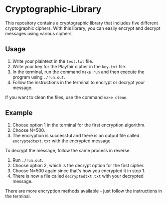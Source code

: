 # Cryptographic-Library
This repository contains a cryptographic library that includes five different cryptographic ciphers. With this library, you can easily encrypt and decrypt messages using various ciphers.

## Usage
1. Write your plaintext in the `test.txt` file.
2. Write your key for the Playfair cipher in the `key.txt` file.
3. In the terminal, run the command `make run` and then execute the program using `./run.out`.
4. Follow the instructions in the terminal to encrypt or decrypt your message.

If you want to clean the files, use the command `make clean`.

## Example
1. Choose option 1 in the terminal for the first encryption algorithm.
2. Choose N=500.
3. The encryption is successful and there is an output file called `encryptedtext.txt` with the encrypted message.

To decrypt the message, follow the same process in reverse:
1. Run `./run.out`.
2. Choose option 2, which is the decrypt option for the first cipher.
3. Choose N=500 again since that's how you encrypted it in step 1.
4. There is now a file called `decryptedtxt.txt` with your decrypted message.

There are more encryption methods available - just follow the instructions in the terminal.
